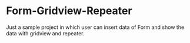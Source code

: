 # Form-Gridview-Repeater

Just a sample project in which user can insert data of Form and show the data with gridview and repeater.

